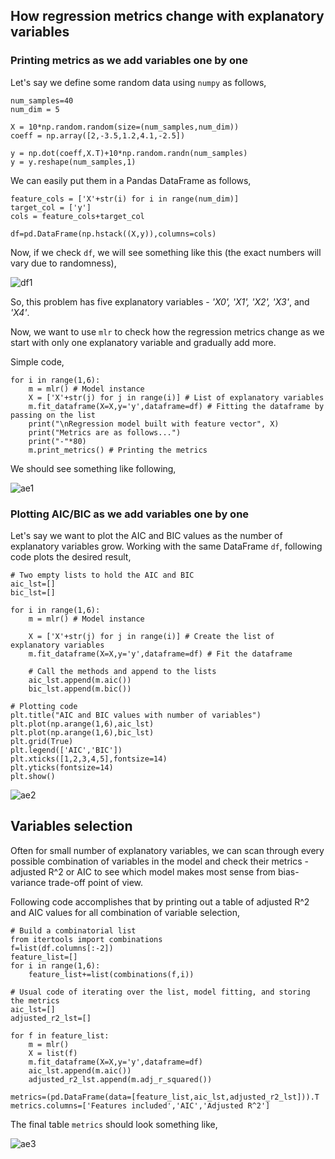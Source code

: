 ## How regression metrics change with explanatory variables

### Printing metrics as we add variables one by one
Let's say we define some random data using `numpy` as follows,

```
num_samples=40
num_dim = 5

X = 10*np.random.random(size=(num_samples,num_dim))
coeff = np.array([2,-3.5,1.2,4.1,-2.5])

y = np.dot(coeff,X.T)+10*np.random.randn(num_samples)
y = y.reshape(num_samples,1)
```

We can easily put them in a Pandas DataFrame as follows,

```
feature_cols = ['X'+str(i) for i in range(num_dim)]
target_col = ['y']
cols = feature_cols+target_col

df=pd.DataFrame(np.hstack((X,y)),columns=cols)
```

Now, if we check `df`, we will see something like this (the exact numbers will vary due to randomness),

![df1](https://raw.githubusercontent.com/tirthajyoti/mlr/master/images/dataframe-1.PNG)

So, this problem has five explanatory variables - *'X0', 'X1', 'X2', 'X3'*, and *'X4'*.

Now, we want to use `mlr` to check how the regression metrics change as we start with only one explanatory variable and gradually add more.

Simple code,

```
for i in range(1,6):
    m = mlr() # Model instance
    X = ['X'+str(j) for j in range(i)] # List of explanatory variables
    m.fit_dataframe(X=X,y='y',dataframe=df) # Fitting the dataframe by passing on the list
    print("\nRegression model built with feature vector", X)
    print("Metrics are as follows...")
    print("-"*80)
    m.print_metrics() # Printing the metrics
```

We should see something like following,

![ae1](https://raw.githubusercontent.com/tirthajyoti/mlr/master/images/advanced_example_1.PNG)

### Plotting AIC/BIC as we add variables one by one

Let's say we want to plot the AIC and BIC values as the number of explanatory variables grow.
Working with the same DataFrame `df`, following code plots the desired result,

```
# Two empty lists to hold the AIC and BIC
aic_lst=[]
bic_lst=[]

for i in range(1,6):
    m = mlr() # Model instance
    
    X = ['X'+str(j) for j in range(i)] # Create the list of explanatory variables
    m.fit_dataframe(X=X,y='y',dataframe=df) # Fit the dataframe
    
    # Call the methods and append to the lists
    aic_lst.append(m.aic())
    bic_lst.append(m.bic())

# Plotting code
plt.title("AIC and BIC values with number of variables")
plt.plot(np.arange(1,6),aic_lst)
plt.plot(np.arange(1,6),bic_lst)
plt.grid(True)
plt.legend(['AIC','BIC'])
plt.xticks([1,2,3,4,5],fontsize=14)
plt.yticks(fontsize=14)
plt.show()
```

![ae2](https://raw.githubusercontent.com/tirthajyoti/mlr/master/images/aic_bic_with_variables.PNG)

## Variables selection

Often for small number of explanatory variables, we can scan through every possible combination of variables in the model and check their metrics - adjusted R^2 or AIC to see which model makes most sense from bias-variance trade-off point of view.

Following code accomplishes that by printing out a table of adjusted R^2 and AIC values for all combination of variable selection,

```
# Build a combinatorial list
from itertools import combinations
f=list(df.columns[:-2])
feature_list=[]
for i in range(1,6):
    feature_list+=list(combinations(f,i))

# Usual code of iterating over the list, model fitting, and storing the metrics
aic_lst=[]
adjusted_r2_lst=[]

for f in feature_list:
    m = mlr()
    X = list(f)
    m.fit_dataframe(X=X,y='y',dataframe=df)
    aic_lst.append(m.aic())
    adjusted_r2_lst.append(m.adj_r_squared())
    
metrics=(pd.DataFrame(data=[feature_list,aic_lst,adjusted_r2_lst])).T
metrics.columns=['Features included','AIC','Adjusted R^2']
```

The final table `metrics` should look something like,

![ae3](https://raw.githubusercontent.com/tirthajyoti/mlr/master/images/advanced_example_3.PNG)
